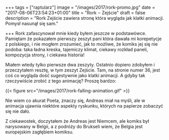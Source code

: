 +++
tags = ["raptularz"]
image = "/images/2017/rork-promo.jpg"
date = "2017-08-06T23:54:23+01:00"
title = "Rork ‒ Zejście"
draft = false
description = "Rork Zejście zawiera stronę która wygląda jak klatki animacji. Pomysł nasunął się sam."

+++
Rork zafascynował mnie kiedy byłem jeszcze w podstawówce. Pamiętam że pokazałem
pierwszy zeszyt pani która dawała mi korepetycje z polskiego, i nie mogłem
zrozumieć, jak to możliwe, że komiks jej się nie podoba: taka ładna kreska,
tajemiczy klimat, ciekawy rozkład paneli, kompozycja strony, i ciekawa historia!

Miałem wtedy tylko pierwsze dwa zeszyty. Ostatnio dopiero zdobyłem
i przeczytałem resztę, w tym zeszyt Zejście. Tam, na stronie numer 36, jest coś
co wygląda dość sugestywnie jako klatki animacji. A gdyby tak rzeczywiście
zrobić z tego animację? Proszę bardzo:

{{< figure src="/images/2017/rork-falling-animation.gif" >}}

Nie wiem co akurat Poeta, znaczy się, Andreas miał na myśli, ale w animacja
ujawnia niektóre aspekty ryskunku, których na papierze zobaczyć się nie dało.

<!--more-->

Z ciekawostek, doczytałem że Andreas jest Niemcem, ale komiks był narysowany
w Belgii, a z podróży do Brukseli wiem, że Belgia jest europejskim zagłębiem
komiksu.
